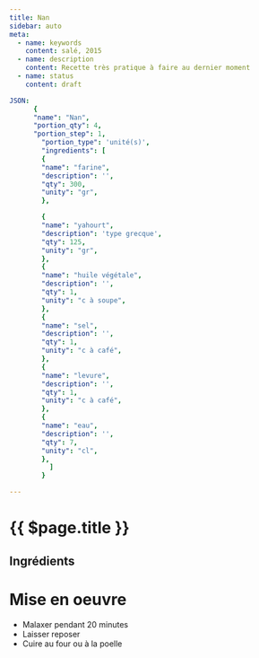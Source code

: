 ```yaml
---
title: Nan
sidebar: auto
meta:
  - name: keywords
    content: salé, 2015
  - name: description
    content: Recette très pratique à faire au dernier moment
  - name: status
    content: draft

JSON:
      {
      "name": "Nan",
      "portion_qty": 4,
      "portion_step": 1,
        "portion_type": 'unité(s)',
        "ingredients": [
        {
        "name": "farine",
        "description": '',
        "qty": 300,
        "unity": "gr",
        },

        {
        "name": "yahourt",
        "description": 'type grecque',
        "qty": 125,
        "unity": "gr",
        },
        {
        "name": "huile végétale",
        "description": '',
        "qty": 1,
        "unity": "c à soupe",
        },
        {
        "name": "sel",
        "description": '',
        "qty": 1,
        "unity": "c à café",
        },
        {
        "name": "levure",
        "description": '',
        "qty": 1,
        "unity": "c à café",
        },
        {
        "name": "eau",
        "description": '',
        "qty": 7,
        "unity": "cl",
        },
          ]
        }

---
```


# {{ $page.title }}

## Ingrédients

<recipePortion :recette="$page.frontmatter.JSON" />

# Mise en oeuvre

- Malaxer pendant 20 minutes
- Laisser reposer
- Cuire au four ou à la poelle
